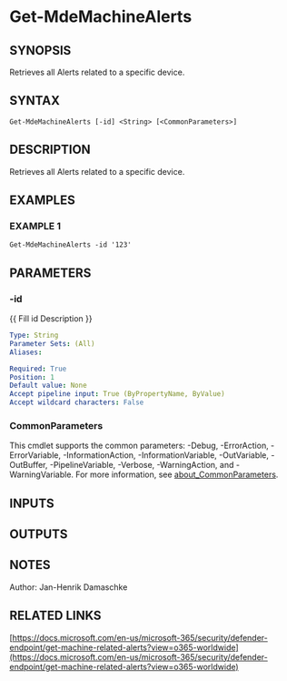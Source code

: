 ﻿---
external help file: PSMDE-help.xml
Module Name: PSMDE
online version: https://docs.microsoft.com/en-us/microsoft-365/security/defender-endpoint/get-machine-related-alerts?view=o365-worldwide
schema: 2.0.0
---

# Get-MdeMachineAlerts

## SYNOPSIS
Retrieves all Alerts related to a specific device.

## SYNTAX

```
Get-MdeMachineAlerts [-id] <String> [<CommonParameters>]
```

## DESCRIPTION
Retrieves all Alerts related to a specific device.

## EXAMPLES

### EXAMPLE 1
```
Get-MdeMachineAlerts -id '123'
```

## PARAMETERS

### -id
{{ Fill id Description }}

```yaml
Type: String
Parameter Sets: (All)
Aliases:

Required: True
Position: 1
Default value: None
Accept pipeline input: True (ByPropertyName, ByValue)
Accept wildcard characters: False
```

### CommonParameters
This cmdlet supports the common parameters: -Debug, -ErrorAction, -ErrorVariable, -InformationAction, -InformationVariable, -OutVariable, -OutBuffer, -PipelineVariable, -Verbose, -WarningAction, and -WarningVariable. For more information, see [about_CommonParameters](http://go.microsoft.com/fwlink/?LinkID=113216).

## INPUTS

## OUTPUTS

## NOTES
Author: Jan-Henrik Damaschke

## RELATED LINKS

[https://docs.microsoft.com/en-us/microsoft-365/security/defender-endpoint/get-machine-related-alerts?view=o365-worldwide](https://docs.microsoft.com/en-us/microsoft-365/security/defender-endpoint/get-machine-related-alerts?view=o365-worldwide)

